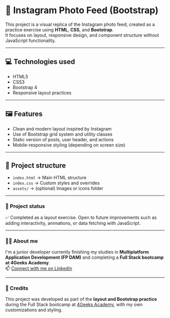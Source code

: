 # 📸 Instagram Photo Feed (Bootstrap)

This project is a visual replica of the Instagram photo feed, created as a practice exercise using **HTML**, **CSS**, and **Bootstrap**.  
It focuses on layout, responsive design, and component structure without JavaScript functionality.

---

## 💻 Technologies used

- HTML5  
- CSS3  
- Bootstrap 4  
- Responsive layout practices

---

## 🖼️ Features

- Clean and modern layout inspired by Instagram  
- Use of Bootstrap grid system and utility classes  
- Static version of posts, user header, and actions  
- Mobile-responsive styling (depending on screen size)

---

## 📁 Project structure

- `index.html` → Main HTML structure  
- `index.css` → Custom styles and overrides  
- `assets/` → (optional) Images or icons folder

---

### 📌 Project status

✅ Completed as a layout exercise. Open to future improvements such as adding interactivity, animations, or data fetching with JavaScript.

---

### 🙋‍♀️ About me

I'm a junior developer currently finishing my studies in **Multiplatform Application Development (FP DAM)** and completing a **Full Stack bootcamp at 4Geeks Academy**.  
📫 [Connect with me on LinkedIn](https://www.linkedin.com/in/nelcy-garc%C3%ADa-56b97111b/)

---

### 📝 Credits

This project was developed as part of the **layout and Bootstrap practice** during the Full Stack bootcamp at [4Geeks Academy](https://4geeksacademy.com/), with my own customizations and styling.
